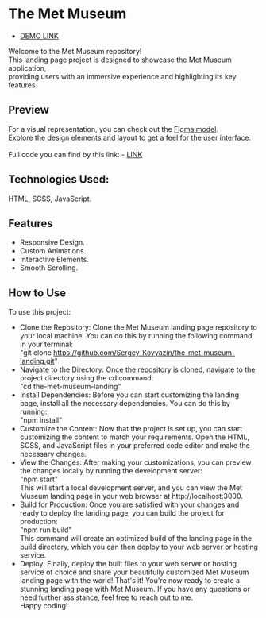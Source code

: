 # The Met Museum

- [DEMO LINK](https://Sergey-Kovyazin.github.io/the-met-museum-landing/)

Welcome to the Met Museum repository!<br>
This landing page project is designed to showcase the Met Museum application,
<br>
providing users with an immersive experience and highlighting its key features.

## Preview

For a visual representation, you can check out the [Figma model](https://www.figma.com/file/lSR1m42L9YwzQwzzxKwHpw/THE-MET?type=design&node-id=8590-29&mode=design&t=ia8ys2n10piY6dGo-0).<br>
Explore the design elements and layout to get a feel for the user interface.
<br>
<br>
Full code you can find by this link: - [LINK](https://github.com/Sergey-Kovyazin/the-met-museum-landing)
<br>
## Technologies Used:

HTML, SCSS, JavaScript.
<br>
## Features
- Responsive Design.
- Custom Animations.
- Interactive Elements.
- Smooth Scrolling.

## How to Use
To use this project:

- Clone the Repository: Clone the Met Museum landing page repository to your local machine. You can do this by running the following command in your terminal:<br>
  "git clone https://github.com/Sergey-Kovyazin/the-met-museum-landing.git"
- Navigate to the Directory: Once the repository is cloned, navigate to the project directory using the cd command:<br>
  "cd the-met-museum-landing"
- Install Dependencies: Before you can start customizing the landing page, install all the necessary dependencies. You can do this by running:<br>
  "npm install"
- Customize the Content: Now that the project is set up, you can start customizing the content to match your requirements. Open the HTML, SCSS, and JavaScript files in your preferred code editor and make the necessary changes.
- View the Changes: After making your customizations, you can preview the changes locally by running the development server:<br>
  "npm start"<br>
This will start a local development server, and you can view the Met Museum landing page in your web browser at http://localhost:3000.
- Build for Production: Once you are satisfied with your changes and ready to deploy the landing page, you can build the project for production:<br>
  "npm run build"<br>
This command will create an optimized build of the landing page in the build directory, which you can then deploy to your web server or hosting service.
- Deploy: Finally, deploy the built files to your web server or hosting service of choice and share your beautifully customized Met Museum landing page with the world!
  That's it! You're now ready to create a stunning landing page with Met Museum. If you have any questions or need further assistance, feel free to reach out to me.<br>
  Happy coding!